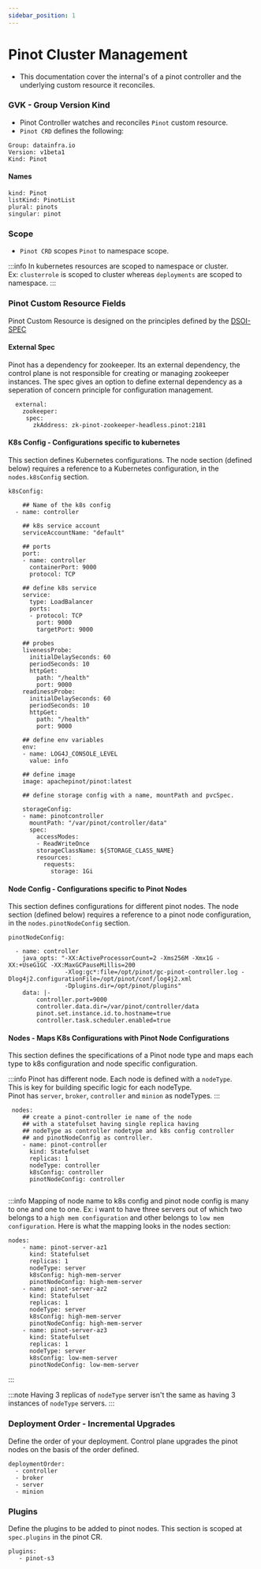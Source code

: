 ```yaml
---
sidebar_position: 1
---
```


# Pinot Cluster Management

- This documentation cover the internal's of a pinot controller and the underlying custom resource it reconciles.

### GVK - Group Version Kind

- Pinot Controller watches and reconciles ```Pinot``` custom resource. 
- ```Pinot CRD``` defines the following:

```
Group: datainfra.io
Version: v1beta1
Kind: Pinot
```

#### Names

```
kind: Pinot
listKind: PinotList
plural: pinots
singular: pinot
```

### Scope

- ```Pinot CRD``` scopes ```Pinot``` to namespace scope.

:::info
In kubernetes resources are scoped to namespace or cluster.         
Ex: ```clusterrole``` is scoped to cluster whereas ```deployments``` are scoped to namespace.
:::

### Pinot Custom Resource Fields

Pinot Custom Resource is designed on the principles defined by the [DSOI-SPEC](../../3.distributed-systems-operator-interface/documentation/introduction.md)


#### External Spec
Pinot has a dependency for zookeeper. Its an external dependency, the control plane is not
responsible for creating or managing zookeeper instances. The spec gives an option to define 
external dependency as a seperation of concern principle for configuration management.

```
  external:
    zookeeper:
     spec:
       zkAddress: zk-pinot-zookeeper-headless.pinot:2181
```

#### K8s Config - Configurations specific to kubernetes

This section defines Kubernetes configurations. The node section (defined below) requires a reference to a Kubernetes configuration, in the ```nodes.k8sConfig``` section.

```
k8sConfig:
  
    ## Name of the k8s config
  - name: controller

    ## k8s service account
    serviceAccountName: "default"

    ## ports
    port:
    - name: controller 
      containerPort: 9000
      protocol: TCP
    
    ## define k8s service 
    service:
      type: LoadBalancer
      ports:
      - protocol: TCP
        port: 9000
        targetPort: 9000

    ## probes
    livenessProbe:
      initialDelaySeconds: 60
      periodSeconds: 10
      httpGet:
        path: "/health"
        port: 9000
    readinessProbe:
      initialDelaySeconds: 60
      periodSeconds: 10
      httpGet:
        path: "/health"
        port: 9000

    ## define env variables
    env:
    - name: LOG4J_CONSOLE_LEVEL
      value: info
    
    ## define image
    image: apachepinot/pinot:latest

    ## define storage config with a name, mountPath and pvcSpec.

    storageConfig:
    - name: pinotcontroller
      mountPath: "/var/pinot/controller/data"
      spec:
        accessModes:
        - ReadWriteOnce
        storageClassName: ${STORAGE_CLASS_NAME}
        resources:
          requests:
            storage: 1Gi
```

#### Node Config - Configurations specific to Pinot Nodes

This section defines configurations for different pinot nodes. The node section (defined below) requires a reference to a pinot node configuration, in the ```nodes.pinotNodeConfig``` section.

```
pinotNodeConfig:

  - name: controller
    java_opts: "-XX:ActiveProcessorCount=2 -Xms256M -Xmx1G -XX:+UseG1GC -XX:MaxGCPauseMillis=200
                -Xlog:gc*:file=/opt/pinot/gc-pinot-controller.log -Dlog4j2.configurationFile=/opt/pinot/conf/log4j2.xml
                -Dplugins.dir=/opt/pinot/plugins"
    data: |-
        controller.port=9000
        controller.data.dir=/var/pinot/controller/data 
        pinot.set.instance.id.to.hostname=true
        controller.task.scheduler.enabled=true
```

#### Nodes - Maps K8s Configurations with Pinot Node Configurations

This section defines the specifications of a Pinot node type and maps each type to k8s configuration and node specific configuration.

:::info
Pinot has different node. Each node is defined with a ```nodeType```.           
This is key for building specific logic for each nodeType.              
Pinot has ```server```, ```broker```, ```controller``` and ```minion``` as nodeTypes.
:::

```
 nodes:
    ## create a pinot-controller ie name of the node 
    ## with a statefulset having single replica having
    ## nodeType as controller nodetype and k8s config controller
    ## and pinotNodeConfig as controller.
    - name: pinot-controller
      kind: Statefulset
      replicas: 1
      nodeType: controller
      k8sConfig: controller
      pinotNodeConfig: controller
    
```

:::info
Mapping of node name to k8s config and pinot node config is many to one and one to one.
Ex: i want to have three servers out of which two belongs to a ```high mem configuration``` and other belongs to ```low mem configuration```. Here is what the mapping looks in the nodes section:

```
nodes:
    - name: pinot-server-az1
      kind: Statefulset
      replicas: 1
      nodeType: server
      k8sConfig: high-mem-server
      pinotNodeConfig: high-mem-server
    - name: pinot-server-az2
      kind: Statefulset
      replicas: 1
      nodeType: server
      k8sConfig: high-mem-server
      pinotNodeConfig: high-mem-server
    - name: pinot-server-az3
      kind: Statefulset
      replicas: 1
      nodeType: server
      k8sConfig: low-mem-server
      pinotNodeConfig: low-mem-server
```
:::

:::note
Having 3 replicas of ```nodeType``` server isn't the same as having 3 instances of ```nodeType``` servers.
:::

### Deployment Order - Incremental Upgrades
Define the order of your deployment. Control plane upgrades the pinot nodes on the basis of the 
order defined.
```
deploymentOrder:
  - controller
  - broker
  - server
  - minion
```

### Plugins
Define the plugins to be added to pinot nodes. This section is scoped at ```spec.plugins``` in the pinot CR.

```
plugins:
   - pinot-s3
```
